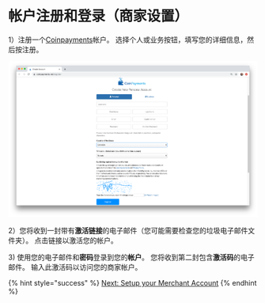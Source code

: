 # 帐户注册和登录（商家设置）

1）注册一个[Coinpayments](https://www.coinpayments.net/register)帐户。 选择个人或业务按钮，填写您的详细信息，然后按注册。

![&#x4E2A;&#x4EBA;&#x6216;&#x516C;&#x53F8;&#x5E76;&#x586B;&#x5199;&#x8BE6;&#x7EC6;&#x4FE1;&#x606F;](../../.gitbook/assets/cp_1%20%281%29.png)

2）您将收到一封带有**激活链接**的电子邮件（您可能需要检查您的垃圾电子邮件文件夹）。 点击链接以激活您的帐户。

3\)  使用您的电子邮件和**密码**登录到您的**帐户**。 您将收到第二封包含**激活码**的电子邮件。 输入此激活码以访问您的商家帐户。

{% hint style="success" %}
[Next: Setup your Merchant Account](setup-merchant-account.md)
{% endhint %}

## 

